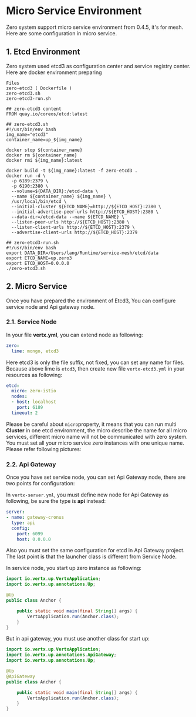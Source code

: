 # Micro Service Environment

Zero system support micro service environment from 0.4.5, it's for mesh. Here are some configuration in micro service.

## 1. Etcd Environment

Zero system used etcd3 as configuration center and service registry center. Here are docker environment preparing

```
Files
zero-etcd3 ( Dockerfile )
zero-etcd3.sh
zero-etcd3-run.sh

## zero-etcd3 content
FROM quay.io/coreos/etcd:latest

## zero-etcd3.sh
#!/usr/bin/env bash
img_name="etcd3"
container_name=up_${img_name}

docker stop ${container_name}
docker rm ${container_name}
docker rmi ${img_name}:latest

docker build -t ${img_name}:latest -f zero-etcd3 .
docker run -d \
  -p 6189:2379 \
  -p 6190:2380 \
  --volume=${DATA_DIR}:/etcd-data \
  --name ${container_name} ${img_name} \
  /usr/local/bin/etcd \
  --initial-cluster ${ETCD_NAME}=http://${ETCD_HOST}:2380 \
  --initial-advertise-peer-urls http://${ETCD_HOST}:2380 \
  --data-dir=/etcd-data --name ${ETCD_NAME} \
  --listen-peer-urls http://${ETCD_HOST}:2380 \
  --listen-client-urls http://${ETCD_HOST}:2379 \
  --advertise-client-urls http://${ETCD_HOST}:2379

## zero-etcd3-run.sh
#!/usr/bin/env bash
export DATA_DIR=/Users/lang/Runtime/service-mesh/etcd/data
export ETCD_NAME=up.zero3
export ETCD_HOST=0.0.0.0
./zero-etcd3.sh
```

## 2. Micro Service

Once you have prepared the environment of Etcd3,  You can configure service node and Api gateway node.

### 2.1. Service Node

In your file **vertx.yml**, you can extend node as following:

```yaml
zero:
  lime: mongo, etcd3
```

Here etcd3 is only the file suffix, not fixed, you can set any name for files. Because above lime is `etcd3`, then create new file `vertx-etcd3.yml` in your resources as following:

```yaml
etcd:
  micro: zero-istio
  nodes:
  - host: localhost
    port: 6189
  timeout: 2
```

Please be careful about `micro`property, it means that you can run multi **Cluster** in one etcd environment, the micro describe the name for all micro services, different micro name will not be communicated with zero system. You must set all your micro service zero instances with one unique name. Please refer following pictures:

### 2.2. Api Gateway

Once you have set service node, you can set Api Gateway node, there are two points for configuration:

In `vertx-server.yml`, you must define new node for Api Gateway as following, be sure the type is **api** instead: 

```yaml
server:
- name: gateway-cronus
  type: api
  config:
    port: 6099
    host: 0.0.0.0
```

Also you must set the same configuration for etcd in Api Gateway project. The last point is that the launcher class is different from Service Node.

In service node, you start up zero instance as following:

```java
import io.vertx.up.VertxApplication;
import io.vertx.up.annotations.Up;

@Up
public class Anchor {

    public static void main(final String[] args) {
        VertxApplication.run(Anchor.class);
    }
}
```

But in api gateway, you must use another class for start up:

```java
import io.vertx.up.VertxApplication;
import io.vertx.up.annotations.ApiGateway;
import io.vertx.up.annotations.Up;

@Up
@ApiGateway
public class Anchor {

    public static void main(final String[] args) {
        VertxApplication.run(Anchor.class);
    }
}
```



